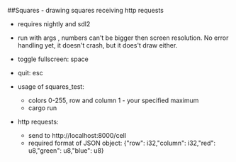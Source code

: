 ##Squares - drawing squares receiving http requests

- requires nightly and sdl2
- run with args <rows> <columns>, numbers can't be bigger then screen resolution. No error handling yet, it doesn't crash, but it does't draw either.
- toggle fullscreen: space
- quit: esc

- usage of squares_test:
  - colors 0-255, row and column 1 - your specified maximum
  - cargo run <row> <column> <red> <green> <blue>

- http requests:
  - send to http://localhost:8000/cell
  - required format of JSON object: {"row": i32,"column": i32,"red": u8,"green": u8,"blue": u8}
